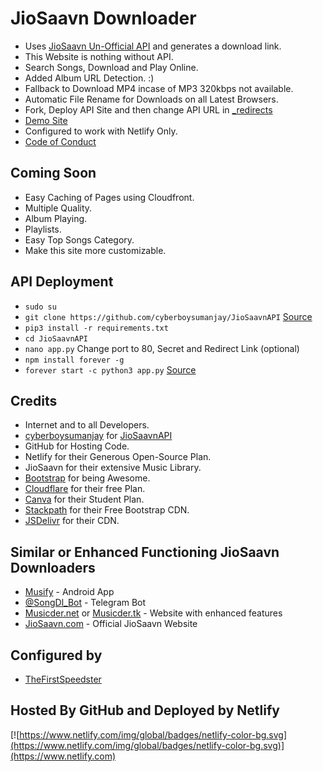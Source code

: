 # JioSaavn Downloader

* Uses [JioSaavn Un-Official API](https://github.com/cyberboysumanjay/JioSaavnAPI) and generates a download link.
* This Website is nothing without API.
* Search Songs, Download and Play Online.
* Added Album URL Detection. :)
* Fallback to Download MP4 incase of MP3 320kbps not available.
* Automatic File Rename for Downloads on all Latest Browsers.
* Fork, Deploy API Site and then change API URL in [_redirects](https://github.com/ParveenBhadooOfficial/Jio-Saavn-Downloader/blob/master/_redirects)
* [Demo Site](https://jiosaavn.ga)
* Configured to work with Netlify Only.
* [Code of Conduct](https://github.com/ParveenBhadooOfficial/Jio-Saavn-Downloader/blob/master/CODE_OF_CONDUCT.md)

## Coming Soon

* Easy Caching of Pages using Cloudfront.
* Multiple Quality.
* Album Playing.
* Playlists.
* Easy Top Songs Category.
* Make this site more customizable.

## API Deployment

* `sudo su`
* `git clone https://github.com/cyberboysumanjay/JioSaavnAPI` [Source](https://github.com/cyberboysumanjay/JioSaavnAPI#installation)
* `pip3 install -r requirements.txt`
* `cd JioSaavnAPI`
* `nano app.py` Change port to 80, Secret and Redirect Link (optional)
* `npm install forever -g`
* `forever start -c python3 app.py` [Source](https://github.com/cyberboysumanjay/JioSaavnAPI/issues/17#issuecomment-696794077)

## Credits

* Internet and to all Developers.
* [cyberboysumanjay](https://github.com/cyberboysumanjay) for [JioSaavnAPI](https://github.com/cyberboysumanjay/JioSaavnAPI)
* GitHub for Hosting Code.
* Netlify for their Generous Open-Source Plan.
* JioSaavn for their extensive Music Library.
* [Bootstrap](https://getbootstrap.com) for being Awesome.
* [Cloudflare](https://cloudflare.com) for their free Plan.
* [Canva](https://canva.com) for their Student Plan.
* [Stackpath](https://stackpath.com) for their Free Bootstrap CDN.
* [JSDelivr](https://jsdelivr.com) for their CDN.

## Similar or Enhanced Functioning JioSaavn Downloaders

* [Musify](https://github.com/Harsh-23/Musify/releases) - Android App
* [@SongDl_Bot](https://telegram.dog/songdl_bot) - Telegram Bot
* [Musicder.net](https://musicder.net) or [Musicder.tk](https://musicder.tk) - Website with enhanced features
* [JioSaavn.com](https://jiosaavn.com) - Official JioSaavn Website

## Configured by

* [TheFirstSpeedster](https://l.telegram.ind.in/TheFirstSpeedster)

## Hosted By GitHub and Deployed by Netlify

[![https://www.netlify.com/img/global/badges/netlify-color-bg.svg](https://www.netlify.com/img/global/badges/netlify-color-bg.svg)](https://www.netlify.com)
